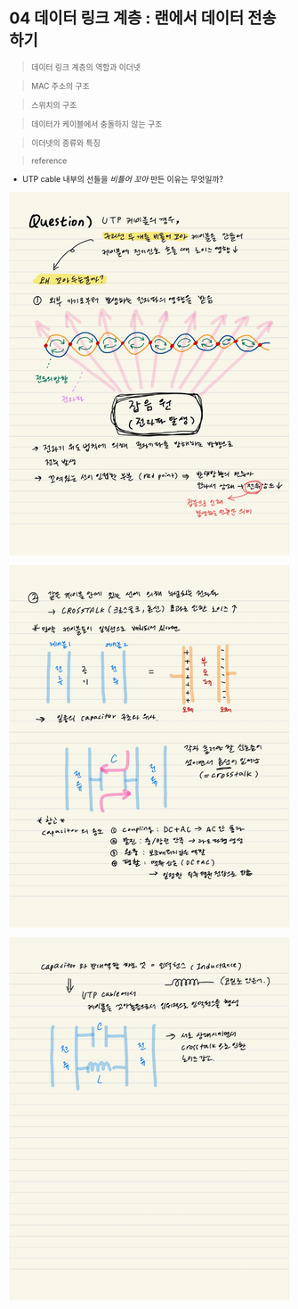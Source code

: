 # 04 데이터 링크 계층 : 랜에서 데이터 전송하기

> 데이터 링크 계층의 역할과 이더넷



> MAC 주소의 구조



> 스위치의 구조



> 데이터가 케이블에서 충돌하지 않는 구조



> 이더넷의 종류와 특징



> reference

* UTP cable 내부의 선들을 *비틀어 꼬아* 만든 이유는 무엇일까?

![image-20220401221601371](day3.assets/image-20220401221601371.png)

![image-20220401221607600](day3.assets/image-20220401221607600.png)

![image-20220401221612324](day3.assets/image-20220401221612324.png)